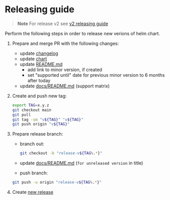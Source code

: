 # Releasing guide

> **Note** For release v2 see [v2 releasing guide][release_v2]

Perform the following steps in order to release new verions of helm chart.

1. Prepare and merge PR with the following changes:

   - update [changelog][changelog]
   - update [chart][chart]
   - update [README.md][documentation]
     - add link to minor version, if created
     - set "supported until" date for previous minor version to 6 months after today
   - update [docs/README.md][deploy_matrix] (support matrix)

1. Create and push new tag:

   ```bash
   export TAG=x.y.z
   git checkout main
   git pull
   git tag -sm "v${TAG}" "v${TAG}"
   git push origin "v${TAG}"
   ```

1. Prepare release branch:

   - branch out:

     ```bash
     git checkout -b "release-v${TAG%.*}"
     ```

   - update [docs/README.md][deploy_title] (`for unreleased version` in title)
   - push branch:

   ```bash
   git push -u origin "release-v${TAG%.*}"
   ```

1. Create [new release][releases]

[deploy_title]: /docs/README.md#deployment-guide-for-unreleased-version
[deploy_matrix]: /docs/README.md#support-matrix
[changelog]: /CHANGELOG.md#unreleased
[chart]: /deploy/helm/sumologic/Chart.yaml
[releases]: https://github.com/SumoLogic/sumologic-kubernetes-collection/releases
[documentation]: /README.md#documentation
[release_v2]: https://github.com/SumoLogic/sumologic-kubernetes-collection/blob/release-v2/deploy/docs/release.md
